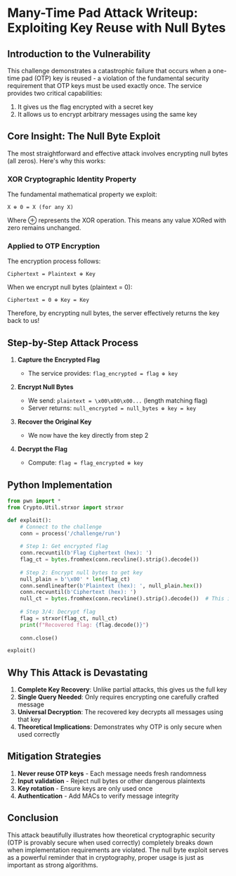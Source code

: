 # Many-Time Pad Attack Writeup: Exploiting Key Reuse with Null Bytes

## Introduction to the Vulnerability

This challenge demonstrates a catastrophic failure that occurs when a one-time pad (OTP) key is reused - a violation of the fundamental security requirement that OTP keys must be used exactly once. The service provides two critical capabilities:
1. It gives us the flag encrypted with a secret key
2. It allows us to encrypt arbitrary messages using the same key

## Core Insight: The Null Byte Exploit

The most straightforward and effective attack involves encrypting null bytes (all zeros). Here's why this works:

### XOR Cryptographic Identity Property

The fundamental mathematical property we exploit:
```
X ⊕ 0 = X (for any X)
```
Where ⊕ represents the XOR operation. This means any value XORed with zero remains unchanged.

### Applied to OTP Encryption

The encryption process follows:
```
Ciphertext = Plaintext ⊕ Key
```

When we encrypt null bytes (plaintext = 0):
```
Ciphertext = 0 ⊕ Key = Key
```

Therefore, by encrypting null bytes, the server effectively returns the key back to us!

## Step-by-Step Attack Process

1. **Capture the Encrypted Flag**
   - The service provides: `flag_encrypted = flag ⊕ key`

2. **Encrypt Null Bytes**
   - We send: `plaintext = \x00\x00\x00...` (length matching flag)
   - Server returns: `null_encrypted = null_bytes ⊕ key = key`

3. **Recover the Original Key**
   - We now have the key directly from step 2

4. **Decrypt the Flag**
   - Compute: `flag = flag_encrypted ⊕ key`

## Python Implementation

```python
from pwn import *
from Crypto.Util.strxor import strxor

def exploit():
    # Connect to the challenge
    conn = process('/challenge/run')
    
    # Step 1: Get encrypted flag
    conn.recvuntil(b'Flag Ciphertext (hex): ')
    flag_ct = bytes.fromhex(conn.recvline().strip().decode())
    
    # Step 2: Encrypt null bytes to get key
    null_plain = b'\x00' * len(flag_ct)
    conn.sendlineafter(b'Plaintext (hex): ', null_plain.hex())
    conn.recvuntil(b'Ciphertext (hex): ')
    null_ct = bytes.fromhex(conn.recvline().strip().decode())  # This is the key!
    
    # Step 3/4: Decrypt flag
    flag = strxor(flag_ct, null_ct)
    print(f"Recovered flag: {flag.decode()}")
    
    conn.close()

exploit()
```

## Why This Attack is Devastating

1. **Complete Key Recovery**: Unlike partial attacks, this gives us the full key
2. **Single Query Needed**: Only requires encrypting one carefully crafted message
3. **Universal Decryption**: The recovered key decrypts all messages using that key
4. **Theoretical Implications**: Demonstrates why OTP is only secure when used correctly

## Mitigation Strategies

1. **Never reuse OTP keys** - Each message needs fresh randomness
2. **Input validation** - Reject null bytes or other dangerous plaintexts
3. **Key rotation** - Ensure keys are only used once
4. **Authentication** - Add MACs to verify message integrity

## Conclusion

This attack beautifully illustrates how theoretical cryptographic security (OTP is provably secure when used correctly) completely breaks down when implementation requirements are violated. The null byte exploit serves as a powerful reminder that in cryptography, proper usage is just as important as strong algorithms.
